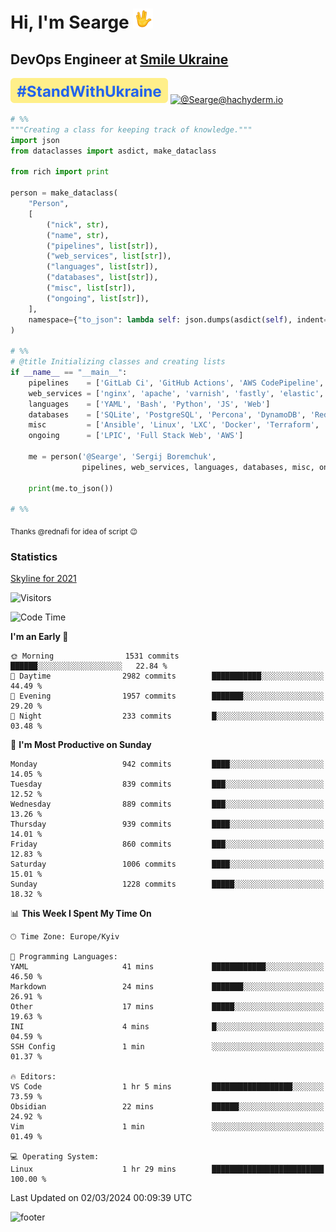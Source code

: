 # Hi, I'm Searge <img src="images/vulcan.webp" style="display: inline-block; margin: 0; height: 2rem" alt="Vulcan salute" />

## DevOps Engineer at [Smile Ukraine](https://smile-ukraine.com/en)

[![Stand With Ukraine](https://raw.githubusercontent.com/vshymanskyy/StandWithUkraine/main/badges/StandWithUkraine.svg)](https://stand-with-ukraine.pp.ua)
<a rel="me" href="https://hachyderm.io/@Searge">![@Searge@hachyderm.io](https://img.shields.io/badge/-@Searge-%232B90D9?logo=mastodon&logoColor=white)</a>

```python
# %%
"""Creating a class for keeping track of knowledge."""
import json
from dataclasses import asdict, make_dataclass

from rich import print

person = make_dataclass(
    "Person",
    [
        ("nick", str),
        ("name", str),
        ("pipelines", list[str]),
        ("web_services", list[str]),
        ("languages", list[str]),
        ("databases", list[str]),
        ("misc", list[str]),
        ("ongoing", list[str]),
    ],
    namespace={"to_json": lambda self: json.dumps(asdict(self), indent=4)},
)

# %%
# @title Initializing classes and creating lists
if __name__ == "__main__":
    pipelines    = ['GitLab Ci', 'GitHub Actions', 'AWS CodePipeline', 'Jenkins']
    web_services = ['nginx', 'apache', 'varnish', 'fastly', 'elastic', 'solr']
    languages    = ['YAML', 'Bash', 'Python', 'JS', 'Web']
    databases    = ['SQLite', 'PostgreSQL', 'Percona', 'DynamoDB', 'Redis']
    misc         = ['Ansible', 'Linux', 'LXC', 'Docker', 'Terraform', 'AWS']
    ongoing      = ['LPIC', 'Full Stack Web', 'AWS']

    me = person('@Searge', 'Sergij Boremchuk',
                pipelines, web_services, languages, databases, misc, ongoing)

    print(me.to_json())

# %%

```

<sub>Thanks @rednafi for idea of script :wink:</sub>

### Statistics

[Skyline for 2021](https://skyline.github.com/Searge/2021)

![Visitors](https://komarev.com/ghpvc/?username=searge&label=Profile%20views&color=0e75b6&style=flat) 
<!--START_SECTION:waka-->
![Code Time](http://img.shields.io/badge/Code%20Time-2%2C424%20hrs%2048%20mins-blue)

**I'm an Early 🐤** 

```text
🌞 Morning                1531 commits        ██████░░░░░░░░░░░░░░░░░░░   22.84 % 
🌆 Daytime                2982 commits        ███████████░░░░░░░░░░░░░░   44.49 % 
🌃 Evening                1957 commits        ███████░░░░░░░░░░░░░░░░░░   29.20 % 
🌙 Night                  233 commits         █░░░░░░░░░░░░░░░░░░░░░░░░   03.48 % 
```
📅 **I'm Most Productive on Sunday** 

```text
Monday                   942 commits         ████░░░░░░░░░░░░░░░░░░░░░   14.05 % 
Tuesday                  839 commits         ███░░░░░░░░░░░░░░░░░░░░░░   12.52 % 
Wednesday                889 commits         ███░░░░░░░░░░░░░░░░░░░░░░   13.26 % 
Thursday                 939 commits         ████░░░░░░░░░░░░░░░░░░░░░   14.01 % 
Friday                   860 commits         ███░░░░░░░░░░░░░░░░░░░░░░   12.83 % 
Saturday                 1006 commits        ████░░░░░░░░░░░░░░░░░░░░░   15.01 % 
Sunday                   1228 commits        █████░░░░░░░░░░░░░░░░░░░░   18.32 % 
```


📊 **This Week I Spent My Time On** 

```text
🕑︎ Time Zone: Europe/Kyiv

💬 Programming Languages: 
YAML                     41 mins             ████████████░░░░░░░░░░░░░   46.50 % 
Markdown                 24 mins             ███████░░░░░░░░░░░░░░░░░░   26.91 % 
Other                    17 mins             █████░░░░░░░░░░░░░░░░░░░░   19.63 % 
INI                      4 mins              █░░░░░░░░░░░░░░░░░░░░░░░░   04.59 % 
SSH Config               1 min               ░░░░░░░░░░░░░░░░░░░░░░░░░   01.37 % 

🔥 Editors: 
VS Code                  1 hr 5 mins         ██████████████████░░░░░░░   73.59 % 
Obsidian                 22 mins             ██████░░░░░░░░░░░░░░░░░░░   24.92 % 
Vim                      1 min               ░░░░░░░░░░░░░░░░░░░░░░░░░   01.49 % 

💻 Operating System: 
Linux                    1 hr 29 mins        █████████████████████████   100.00 % 
```


 Last Updated on 02/03/2024 00:09:39 UTC
<!--END_SECTION:waka-->

![footer](https://capsule-render.vercel.app/api?type=waving&color=gradient&customColorList=14,21&height=82&section=footer)
